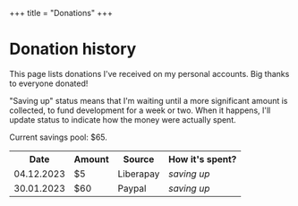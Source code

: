 +++
title = "Donations"
+++

# Donation history

This page lists donations I've received on my personal accounts. Big thanks to everyone donated!

"Saving up" status means that I'm waiting until a more significant amount is collected, to fund development for a week or two. When it happens, I'll update status to indicate how the money were actually spent.

Current savings pool: $65.

<table class="hdr_table">
  <tr>
    <th>Date</th>
    <th>Amount</th>
    <th>Source</th>
    <th>How it's spent?</th>
  </tr>
  <tr>
    <td>04.12.2023</td>
    <td>$5</td>
    <td>Liberapay</td>
    <td><i>saving up</i></td>
  </tr>
  <tr>
    <td>30.01.2023</td>
    <td>$60</td>
    <td>Paypal</td>
    <td><i>saving up</i></td>
  </tr>
</table>

